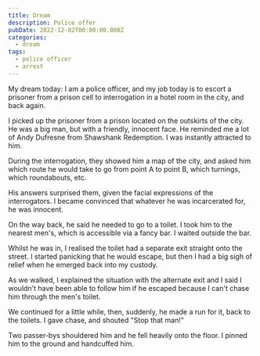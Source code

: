 ```yaml
---
title: Dream
description: Police offer
pubDate: 2022-12-02T00:00:00.000Z
categories:
  - dream
tags:
  - police officer
  - arrest
---
```


My dream today: I am a police officer, and my job today is to escort a prisoner from a prison cell to interrogation in a hotel room in the city, and back again.

I picked up the prisoner from a prison located on the outskirts of the city. He was a big man, but with a friendly, innocent face. He reminded me a lot of Andy Dufresne from Shawshank Redemption. I was instantly attracted to him.

During the interrogation, they showed him a map of the city, and asked him which route he would take to go from point A to point B, which turnings, which roundabouts, etc.

His answers surprised them, given the facial expressions of the interrogators. I became convinced that whatever he was incarcerated for, he was innocent.

On the way back, he said he needed to go to a toilet. I took him to the nearest men's, which is accessible via a fancy bar. I waited outside the bar.

Whilst he was in, I realised the toilet had a separate exit straight onto the street. I started panicking that he would escape, but then I had a big sigh of relief when he emerged back into my custody.

As we walked, I explained the situation with the alternate exit and I said I wouldn't have been able to follow him if he escaped because I can't chase him through the men's toilet.

We continued for a little while, then, suddenly, he made a run for it, back to the toilets. I gave chase, and shouted "Stop that man!"

Two passer-bys shouldered him and he fell heavily onto the floor. I pinned him to the ground and handcuffed him.
